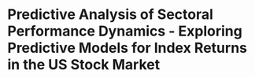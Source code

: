 # Predictive Analysis of Sectoral Performance Dynamics - Exploring Predictive Models for Index Returns in the US Stock Market


